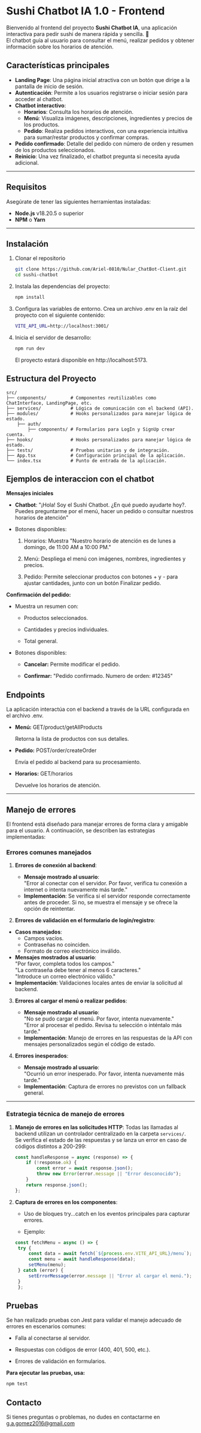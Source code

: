 # Sushi Chatbot IA 1.0 - Frontend

Bienvenido al frontend del proyecto **Sushi Chatbot IA**, una aplicación interactiva para pedir sushi de manera rápida y sencilla. 🚀  
El chatbot guía al usuario para consultar el menú, realizar pedidos y obtener información sobre los horarios de atención.

## **Características principales**

- **Landing Page**: Una página inicial atractiva con un botón que dirige a la pantalla de inicio de sesión.
- **Autenticación**: Permite a los usuarios registrarse o iniciar sesión para acceder al chatbot.
- **Chatbot interactivo**:
  - **Horarios**: Consulta los horarios de atención.
  - **Menú**: Visualiza imágenes, descripciones, ingredientes y precios de los productos.
  - **Pedido**: Realiza pedidos interactivos, con una experiencia intuitiva para sumar/restar productos y confirmar compras.
- **Pedido confirmado**: Detalle del pedido con número de orden y resumen de los productos seleccionados.
- **Reinicio**: Una vez finalizado, el chatbot pregunta si necesita ayuda adicional.

---

## Requisitos

Asegúrate de tener las siguientes herramientas instaladas:
- **Node.js** v18.20.5 o superior
- **NPM** o **Yarn**

---

## **Instalación**

1. Clonar el repositorio
   ```bash
   git clone https://github.com/Ariel-0810/Nular_ChatBot-Client.git
   cd sushi-chatbot
   ```

2. Instala las dependencias del proyecto:
   ```bash
   npm install
   ```

3. Configura las variables de entorno. Crea un archivo .env en la raíz del proyecto con el siguiente contenido:
   ```bash
   VITE_API_URL=http://localhost:3001/
   ```

4. Inicia el servidor de desarrollo:
   ```bash
   npm run dev
   ```
   El proyecto estará disponible en http://localhost:5173.

## **Estructura del Proyecto**

    src/
    ├── components/         # Componentes reutilizables como ChatInterface, LandingPage, etc.
    ├── services/           # Lógica de comunicación con el backend (API).
    ├── modules/            # Hooks personalizados para manejar lógica de estado.
        ├── auth/
            ├── components/ # Formularios para LogIn y SignUp crear cuenta.
    ├── hooks/              # Hooks personalizados para manejar lógica de estado.
    ├── tests/              # Pruebas unitarias y de integración.
    ├── App.tsx             # Configuración principal de la aplicación.
    └── index.tsx           # Punto de entrada de la aplicación.

## **Ejemplos de interaccion con el chatbot**
**Mensajes iniciales**

   - **Chatbot**: "¡Hola! Soy el Sushi Chatbot. ¿En qué puedo ayudarte hoy?. Puedes preguntarme por el menú, hacer un pedido o consultar nuestros horarios de atención"
   
   - Botones disponibles:
        1. Horarios: Muestra "Nuestro horario de atención es de lunes a domingo, de 11:00 AM a 10:00 PM."

        2. Menú: Despliega el menú con imágenes, nombres, ingredientes y precios.

        3. Pedido: Permite seleccionar productos con botones + y - para ajustar cantidades, junto con un botón Finalizar pedido.

    

**Confirmación del pedido:**

  - Muestra un resumen con:

    - Productos seleccionados.

    - Cantidades y precios individuales.

    - Total general.


  - Botones disponibles:

    - **Cancelar:** Permite modificar el pedido.
  
    - **Confirmar:** "Pedido confirmado. Numero de orden: #12345"



## **Endpoints**

La aplicación interactúa con el backend a través de la URL configurada en el archivo .env.

 - **Menú:** GET/product/getAllProducts

    Retorna la lista de productos con sus detalles.


 - **Pedido:** POST/order/createOrder

    Envía el pedido al backend para su procesamiento.


 - **Horarios:** GET/horarios

    Devuelve los horarios de atención.

---

## **Manejo de errores**

El frontend está diseñado para manejar errores de forma clara y amigable para el usuario. A continuación, se describen las estrategias implementadas:

### **Errores comunes manejados**
1. **Errores de conexión al backend**:
   - **Mensaje mostrado al usuario**:  
     "Error al conectar con el servidor. Por favor, verifica tu conexión a internet o intenta nuevamente más tarde."
   - **Implementación**: Se verifica si el servidor responde correctamente antes de proceder. Si no, se muestra el mensaje y se ofrece la opción de reintentar.

2. **Errores de validación en el formulario de login/registro**:
  - **Casos manejados**:
    - Campos vacíos.
    - Contraseñas no coinciden.
    - Formato de correo electrónico inválido.
  - **Mensajes mostrados al usuario**:  
     "Por favor, completa todos los campos."  
     "La contraseña debe tener al menos 6 caracteres."  
     "Introduce un correo electrónico válido."
  - **Implementación**: Validaciones locales antes de enviar la solicitud al backend.

3. **Errores al cargar el menú o realizar pedidos**:
   - **Mensaje mostrado al usuario**:  
     "No se pudo cargar el menú. Por favor, intenta nuevamente."  
     "Error al procesar el pedido. Revisa tu selección o inténtalo más tarde."
   - **Implementación**: Manejo de errores en las respuestas de la API con mensajes personalizados según el código de estado.

4. **Errores inesperados**:
   - **Mensaje mostrado al usuario**:  
     "Ocurrió un error inesperado. Por favor, intenta nuevamente más tarde."
   - **Implementación**: Captura de errores no previstos con un fallback general.

---

### **Estrategia técnica de manejo de errores**

1. **Manejo de errores en las solicitudes HTTP**:
   Todas las llamadas al backend utilizan un controlador centralizado en la carpeta `services/`.  
   Se verifica el estado de las respuestas y se lanza un error en caso de códigos distintos a 200-299:  
   ```javascript
   const handleResponse = async (response) => {
       if (!response.ok) {
           const error = await response.json();
           throw new Error(error.message || "Error desconocido");
       }
       return response.json();
   };


1. **Captura de errores en los componentes**:

   - Uso de bloques try...catch en los eventos principales para capturar errores.

   - Ejemplo:
   ```javascript
   const fetchMenu = async () => {
    try {
        const data = await fetch(`${process.env.VITE_API_URL}/menu`);
        const menu = await handleResponse(data);
        setMenu(menu);
    } catch (error) {
        setErrorMessage(error.message || "Error al cargar el menú.");
    }
    };


## **Pruebas**

Se han realizado pruebas con Jest para validar el manejo adecuado de errores en escenarios comunes:

  - Falla al conectarse al servidor.

  - Respuestas con códigos de error (400, 401, 500, etc.).

  - Errores de validación en formularios.

**Para ejecutar las pruebas, usa:**
   ```bash
   npm test
   ```

## Contacto
Si tienes preguntas o problemas, no dudes en contactarme en g.a.gomez2016@gmail.com